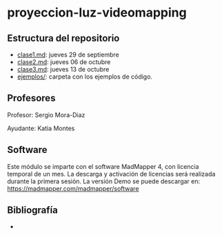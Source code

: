 # proyeccion-luz-videomapping

## Estructura del repositorio

- [clase1.md](clase1.md): jueves 29 de septiembre
- [clase2.md](clase2.md): jueves 06 de octubre
- [clase3.md](clase3.md): jueves 13 de octubre
- [ejemplos/](ejemplos/): carpeta con los ejemplos de código.

## Profesores

Profesor: Sergio Mora-Diaz

Ayudante: Katia Montes

## Software

Este módulo se imparte con el software MadMapper 4, con licencia temporal de un mes. La descarga y activación de licencias será realizada durante la primera sesión. La versión Demo se puede descargar en: https://madmapper.com/madmapper/software


## Bibliografía

- 

